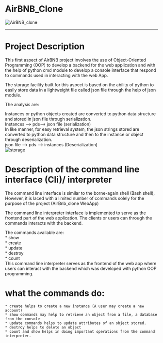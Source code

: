 # AirBNB_Clone
![AirBNB_clone](https://www.octoproperty.com/wp-content/uploads/2021/12/airbnb-678x381-1.jpeg)<hr>
# Project Description

This first aspect of AirBNB project involves the use of Object-Oriented Programming (OOP) to develop a backend for the web application and with the help of python cmd module to develop a console interface that respond to commands used in interacting with the web App. 

The storage facility built for this aspect is based on the ability of python to easily store data in a lightweight file called json file through the help of json module.

The analysis are: 

Instances or python objects created are converted to python data structure and stored in json file through serialization.<br>Instances --> pds--> json file (serialization)<br>In like manner, for easy retrieval system, the json strings stored are converted to python data structure and then to the instance or object through deserialization.<br>json file --> pds --> instances (Deserialization)<br>
![storage](https://hazelcast.com/wp-content/uploads/2021/12/serialization-deserialization-diagram-800x318-1.png)
# Description of the command line interface (Cli)/ interpreter
The command line interface is similar to the borne-again shell (Bash shell), However, it is laced with a limited number of commands solely for the purpose of the project (AirBnb_clone WebApp)<br>

The command line interpreter interface is implemented to serve as the frontend part of the web application. The clients or users can through the commands interacts with the backend.

The commands available are:<br>
    * show<br>
    * create<br>
    * update<br>
    * destroy<br>
    * count<br>
This command line interpreter  serves as the frontend of the web app where users can interact with the backend which was developed with python OOP programming.
# what the commands do:
    * create helps to create a new instance (A user may create a new account)
    * show commands may help to retrieve an object from a file, a database from the console
    * update commands helps to update attributes of an object stored.
    * destroy helps to delete an object
    * count and show helps in doing important operations from the command interpreter.


